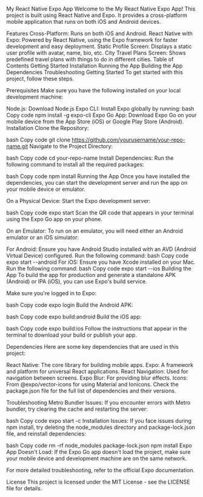 My React Native Expo App
Welcome to the My React Native Expo App! This project is built using React Native and Expo. It provides a cross-platform mobile application that runs on both iOS and Android devices.

Features
Cross-Platform: Runs on both iOS and Android.
React Native with Expo: Powered by React Native, using the Expo framework for faster development and easy deployment.
Static Profile Screen: Displays a static user profile with avatar, name, bio, etc.
City Travel Plans Screen: Shows predefined travel plans with things to do in different cities.
Table of Contents
Getting Started
Installation
Running the App
Building the App
Dependencies
Troubleshooting
Getting Started
To get started with this project, follow these steps.

Prerequisites
Make sure you have the following installed on your local development machine:

Node.js: Download Node.js
Expo CLI: Install Expo globally by running:
bash
Copy code
npm install -g expo-cli
Expo Go App: Download Expo Go on your mobile device from the App Store (iOS) or Google Play Store (Android).
Installation
Clone the Repository:

bash
Copy code
git clone https://github.com/yourusername/your-repo-name.git
Navigate to the Project Directory:

bash
Copy code
cd your-repo-name
Install Dependencies: Run the following command to install all the required packages:

bash
Copy code
npm install
Running the App
Once you have installed the dependencies, you can start the development server and run the app on your mobile device or emulator.

On a Physical Device:
Start the Expo development server:

bash
Copy code
expo start
Scan the QR code that appears in your terminal using the Expo Go app on your phone.

On an Emulator:
To run on an emulator, you will need either an Android emulator or an iOS simulator:

For Android:
Ensure you have Android Studio installed with an AVD (Android Virtual Device) configured.
Run the following command:
bash
Copy code
expo start --android
For iOS:
Ensure you have Xcode installed on your Mac.
Run the following command:
bash
Copy code
expo start --ios
Building the App
To build the app for production and generate a standalone APK (Android) or IPA (iOS), you can use Expo's build service.

Make sure you're logged in to Expo:

bash
Copy code
expo login
Build the Android APK:

bash
Copy code
expo build:android
Build the iOS app:

bash
Copy code
expo build:ios
Follow the instructions that appear in the terminal to download your build or publish your app.

Dependencies
Here are some key dependencies that are used in this project:

React Native: The core library for building mobile apps.
Expo: A framework and platform for universal React applications.
React Navigation: Used for navigation between screens.
Expo Blur: For providing blur effects.
Icons: From @expo/vector-icons for using Material and Ionicons.
Check the package.json file for the full list of dependencies and their versions.

Troubleshooting
Metro Bundler Issues: If you encounter errors with Metro bundler, try clearing the cache and restarting the server:

bash
Copy code
expo start -c
Installation Issues: If you face issues during npm install, try deleting the node_modules directory and package-lock.json file, and reinstall dependencies:

bash
Copy code
rm -rf node_modules package-lock.json
npm install
Expo App Doesn't Load: If the Expo Go app doesn't load the project, make sure your mobile device and development machine are on the same network.

For more detailed troubleshooting, refer to the official Expo documentation.

License
This project is licensed under the MIT License - see the LICENSE file for details.